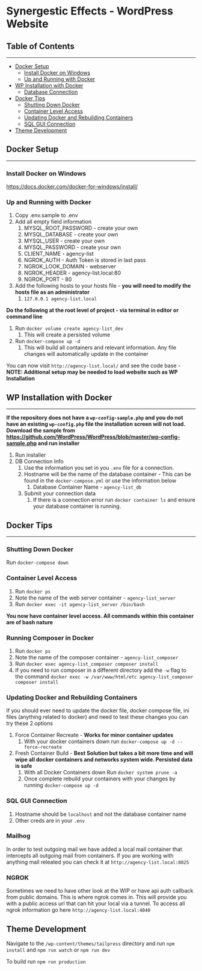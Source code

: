 # Synergestic Effects - WordPress Website

## Table of Contents
---
- [Docker Setup](#docker-setup)
    - [Install Docker on Windows](#install-docker-on-windows)
    - [Up and Running with Docker](#up-and-running-with-docker)
- [WP Installation with Docker](#wp-installation-with-docker)
    - [Database Connection](#database-connection)
- [Docker Tips](#docker-tips)
    - [Shutting Down Docker](#shutting-down-docker)
    - [Container Level Access](#container-level-access)
    - [Updating Docker and Rebuilding Containers](#updating-docker)
    - [SQL GUI Connection](#sql-gui-connection)
- [Theme Development](#theme-development)

## Docker Setup
---

### Install Docker on Windows
https://docs.docker.com/docker-for-windows/install/

### Up and Running with Docker

1. Copy .env.sample to .env
1. Add all empty field information
    1. MYSQL_ROOT_PASSWORD - create your own
    1. MYSQL_DATABASE - create your own
    1. MYSQL_USER - create your own
    1. MYSQL_PASSWORD - create your own
    1. CLIENT_NAME - agency-list
    1. NGROK_AUTH - Auth Token is stored in last pass
    1. NGROK_LOOK_DOMAIN - webserver
    1. NGROK_HEADER - agency-list.local:80
    1. NGROK_PORT - 80
1. Add the following hosts to your hosts file - **you will need to modify the hosts file as an administrator**
    1. `127.0.0.1 agency-list.local`

**Do the following at the root level of project - via terminal in editor or command line**

1. Run `docker volume create agency-list_dev`
    1. This will create a persisted volume
1. Run `docker-compose up -d`
    1. This will build all containers and relevant information. Any file changes will automatically update in the container

You can now visit `http://agency-list.local/` and see the code base - **NOTE: Additional setup may be needed to load website such as WP Installation**

## WP Installation with Docker
---
**If the repository does not have a `wp-config-sample.php` and you do not have an existing `wp-config.php` file the installation screen will not load. Download the sample from https://github.com/WordPress/WordPress/blob/master/wp-config-sample.php and run installer**

1. Run installer
1. DB Connection Info
    1. Use the information you set in you `.env` file for a connection.
    1. Hostname will be the name of the database container - This can be found in the `docker-compose.yml` or use the information below
        1. Database Container Name - `agency-list_db`
    1. Submit your connection data
        1. If there is a connection error run `docker container ls` and ensure your database container is running.

## Docker Tips
---
### Shutting Down Docker
Run `docker-compose down`

### Container Level Access
1. Run `docker ps`
2. Note the name of the web server container - `agency-list_server`
3. Run `docker exec -it agency-list_server /bin/bash`

**You now have container level access. All commands within this container are of bash nature**

### Running Composer in Docker
1. Run `docker ps`
2. Note the name of the composer container - `agency-list_composer`
3. Run `docker exec agency-list_composer composer install`
4. If you need to run composer in a different directory add the `-w` flag to the command `docker exec -w /var/www/html/etc agency-list_composer composer install`

### Updating Docker and Rebuilding Containers

If you should ever need to update the docker file, docker compose file, ini files (anything related to docker) and need to test these changes you can try these 2 options

1. Force Container Recreate - **Works for minor container updates**
    1. With your docker containers down run `docker-compose up -d --force-recreate`
1. Fresh Container Build - **Best Solution but takes a bit more time and will wipe all docker containers and networks system wide. Persisted data is safe**
    1. With all Docker Containers down Run `docker system prune -a`
    1. Once complete rebuild your containers with your changes by running `docker-compose up -d`

### SQL GUI Connection

1. Hostname should be `localhost` and not the database container name
2. Other creds are in your `.env`

### Mailhog
In order to test outgoing mail we have added a local mail container that intercepts all outgoing mail from containers. If you are working with anything mail releated you can check it at
`http://agency-list.local:8025`

### NGROK
Sometimes we need to have other look at the WIP or have api auth callback from public domains. This is where ngrok comes in. This will provide you with a public access url that can hit your local via a tunnel. To access all ngrok information go here `http://agency-list.local:4040`

## Theme Development
Navigate to the `/wp-content/themes/tailpress` directory and run `npm install` and `npm run watch` or `npm run dev`

To build run `npm run production`